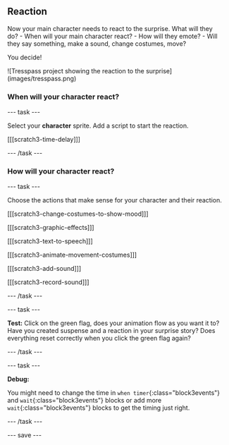 ## Reaction

<div style="display: flex; flex-wrap: wrap">
<div style="flex-basis: 200px; flex-grow: 1; margin-right: 15px;">
Now your main character needs to react to the surprise. What will they do? 
- When will your main character react?
- How will they emote? 
- Will they say something, make a sound, change costumes, move? 

You decide!
</div>
<div>
![Tresspass project showing the reaction to the surprise](images/tresspass.png)
</div>
</div>

### When will your character react?

--- task ---

Select your **character** sprite. Add a script to start the reaction. 

[[[scratch3-time-delay]]]

--- /task ---

### How will your character react?

--- task ---

Choose the actions that make sense for your character and their reaction. 

[[[scratch3-change-costumes-to-show-mood]]]

[[[scratch3-graphic-effects]]]

[[[scratch3-text-to-speech]]]

[[[scratch3-animate-movement-costumes]]]

[[[scratch3-add-sound]]]

[[[scratch3-record-sound]]]

--- /task ---

--- task ---

**Test:** Click on the green flag, does your animation flow as you want it to? Have you created suspense and a reaction in your surprise story? Does everything reset correctly when you click the green flag again?

--- /task ---

--- task ---

**Debug:** 

You might need to change the time in `when timer`{:class="block3events"} and `wait`{:class="block3events"} blocks or add more `wait`{:class="block3events"} blocks to get the timing just right.

--- /task ---

--- save ---
